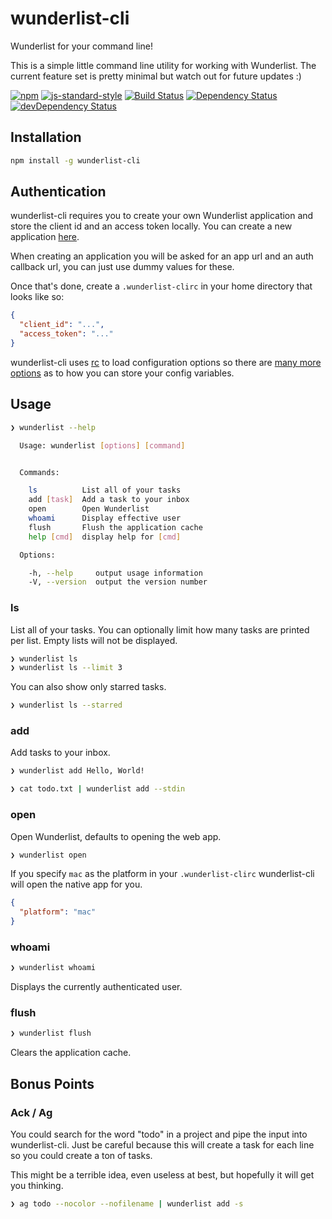 # wunderlist-cli

Wunderlist for your command line!

This is a simple little command line utility for working with Wunderlist. The
current feature set is pretty minimal but watch out for future updates :)

[![npm](http://img.shields.io/npm/v/wunderlist-cli.svg?style=flat)](https://www.npmjs.com/package/wunderlist-cli)
[![js-standard-style](https://img.shields.io/badge/code%20style-standard-brightgreen.svg?style=flat)](https://github.com/feross/standard)
[![Build Status](https://travis-ci.org/wayneashleyberry/wunderlist-cli.svg)](https://travis-ci.org/wayneashleyberry/wunderlist-cli)
[![Dependency Status](https://david-dm.org/wayneashleyberry/wunderlist-cli.svg)](https://david-dm.org/wayneashleyberry/wunderlist-cli)
[![devDependency Status](https://david-dm.org/wayneashleyberry/wunderlist-cli/dev-status.svg)](https://david-dm.org/wayneashleyberry/wunderlist-cli#info=devDependencies)

## Installation

```sh
npm install -g wunderlist-cli
```

## Authentication

wunderlist-cli requires you to create your own Wunderlist application and store
the client id and an access token locally. You can create a new application
[here](https://developer.wunderlist.com/apps/new).

When creating an application you will be asked for an app url and an auth
callback url, you can just use dummy values for these.

Once that's done, create a `.wunderlist-clirc` in your home directory that
looks like so:

```json
{
  "client_id": "...",
  "access_token": "..."
}
```

wunderlist-cli uses [rc](https://www.npmjs.com/package/rc) to load
configuration options so there are [many more
options](https://www.npmjs.com/package/rc#standards) as to how you can store
your config variables.

## Usage

```sh
❯ wunderlist --help

  Usage: wunderlist [options] [command]


  Commands:

    ls          List all of your tasks
    add [task]  Add a task to your inbox
    open        Open Wunderlist
    whoami      Display effective user
    flush       Flush the application cache
    help [cmd]  display help for [cmd]

  Options:

    -h, --help     output usage information
    -V, --version  output the version number
```

### ls

List all of your tasks. You can optionally limit how many tasks are printed per
list. Empty lists will not be displayed.

```sh
❯ wunderlist ls
❯ wunderlist ls --limit 3
```

You can also show only starred tasks.

```sh
❯ wunderlist ls --starred
```

### add

Add tasks to your inbox.

```sh
❯ wunderlist add Hello, World!
```

```sh
❯ cat todo.txt | wunderlist add --stdin
```

### open

Open Wunderlist, defaults to opening the web app.

```sh
❯ wunderlist open
```

If you specify `mac` as the platform in your `.wunderlist-clirc` wunderlist-cli
will open the native app for you.

```json
{
  "platform": "mac"
}
```

### whoami

```sh
❯ wunderlist whoami
```

Displays the currently authenticated user.

### flush

```sh
❯ wunderlist flush
```

Clears the application cache.

## Bonus Points

### Ack / Ag

You could search for the word "todo" in a project and pipe the input into
wunderlist-cli. Just be careful because this will create a task for each line
so you could create a ton of tasks.

This might be a terrible idea, even useless at best, but hopefully it will get
you thinking.

```sh
❯ ag todo --nocolor --nofilename | wunderlist add -s
```
